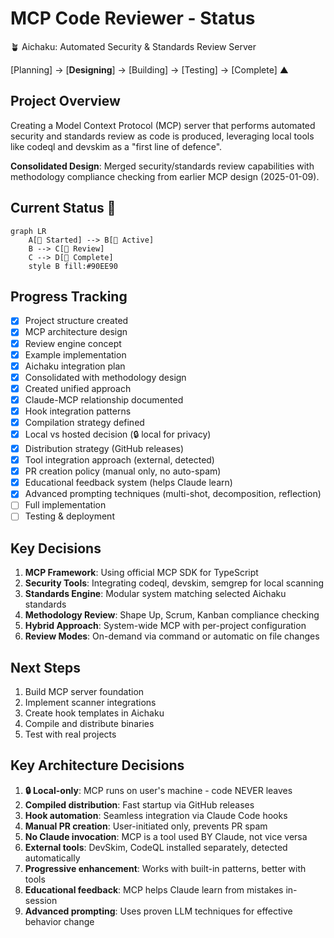 # MCP Code Reviewer - Status

🪴 Aichaku: Automated Security & Standards Review Server

[Planning] → [**Designing**] → [Building] → [Testing] → [Complete]
               ▲

## Project Overview

Creating a Model Context Protocol (MCP) server that performs automated security and standards review as code is produced, leveraging local tools like codeql and devskim as a "first line of defence".

**Consolidated Design**: Merged security/standards review capabilities with methodology compliance checking from earlier MCP design (2025-01-09).

## Current Status 🌿

```mermaid
graph LR
    A[🌱 Started] --> B[🌿 Active]
    B --> C[🌳 Review]
    C --> D[🍃 Complete]
    style B fill:#90EE90
```

## Progress Tracking

- [x] Project structure created
- [x] MCP architecture design
- [x] Review engine concept
- [x] Example implementation
- [x] Aichaku integration plan
- [x] Consolidated with methodology design
- [x] Created unified approach
- [x] Claude-MCP relationship documented
- [x] Hook integration patterns
- [x] Compilation strategy defined
- [x] Local vs hosted decision (🔒 local for privacy)
- [x] Distribution strategy (GitHub releases)
- [x] Tool integration approach (external, detected)
- [x] PR creation policy (manual only, no auto-spam)
- [x] Educational feedback system (helps Claude learn)
- [x] Advanced prompting techniques (multi-shot, decomposition, reflection)
- [ ] Full implementation
- [ ] Testing & deployment

## Key Decisions

1. **MCP Framework**: Using official MCP SDK for TypeScript
2. **Security Tools**: Integrating codeql, devskim, semgrep for local scanning
3. **Standards Engine**: Modular system matching selected Aichaku standards
4. **Methodology Review**: Shape Up, Scrum, Kanban compliance checking
5. **Hybrid Approach**: System-wide MCP with per-project configuration
6. **Review Modes**: On-demand via command or automatic on file changes

## Next Steps

1. Build MCP server foundation
2. Implement scanner integrations
3. Create hook templates in Aichaku
4. Compile and distribute binaries
5. Test with real projects

## Key Architecture Decisions

1. **🔒 Local-only**: MCP runs on user's machine - code NEVER leaves
2. **Compiled distribution**: Fast startup via GitHub releases
3. **Hook automation**: Seamless integration via Claude Code hooks
4. **Manual PR creation**: User-initiated only, prevents PR spam
5. **No Claude invocation**: MCP is a tool used BY Claude, not vice versa
6. **External tools**: DevSkim, CodeQL installed separately, detected automatically
7. **Progressive enhancement**: Works with built-in patterns, better with tools
8. **Educational feedback**: MCP helps Claude learn from mistakes in-session
9. **Advanced prompting**: Uses proven LLM techniques for effective behavior change